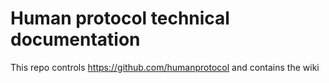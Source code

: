 # Human protocol technical documentation

This repo controls https://github.com/humanprotocol and contains the wiki
